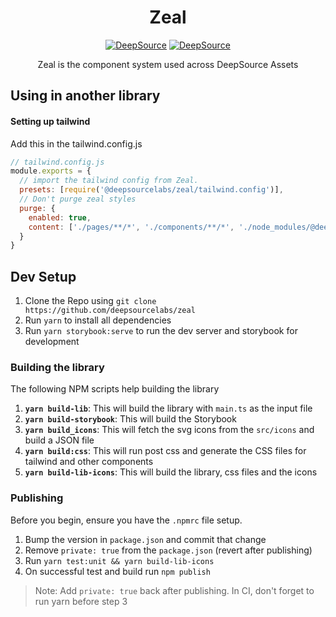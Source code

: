 <div align="center">

# Zeal

[![DeepSource](https://deepsource.io/gh/deepsourcelabs/zeal.svg/?label=active+issues&show_trend=true&token=JIW55GPf1_QuPsjkJSkhKBct)](https://deepsource.io/gh/deepsourcelabs/zeal/?ref=repository-badge) [![DeepSource](https://deepsource.io/gh/deepsourcelabs/zeal.svg/?label=resolved+issues&show_trend=true&token=JIW55GPf1_QuPsjkJSkhKBct)](https://deepsource.io/gh/deepsourcelabs/zeal/?ref=repository-badge)

  <p>Zeal is the component system used across DeepSource Assets</p>

</div>

## Using in another library

#### Setting up tailwind

Add this in the tailwind.config.js

```javascript
// tailwind.config.js
module.exports = {
  // import the tailwind config from Zeal.
  presets: [require('@deepsourcelabs/zeal/tailwind.config')],
  // Don't purge zeal styles
  purge: {
    enabled: true,
    content: ['./pages/**/*', './components/**/*', './node_modules/@deepsourcelabs/**/*.vue']
  }
}
```

## Dev Setup

1. Clone the Repo using `git clone https://github.com/deepsourcelabs/zeal`
2. Run `yarn` to install all dependencies
3. Run `yarn storybook:serve` to run the dev server and storybook for development

### Building the library

The following NPM scripts help building the library

1. **`yarn build-lib`**: This will build the library with `main.ts` as the input file
2. **`yarn build-storybook`**: This will build the Storybook
3. **`yarn build_icons`**: This will fetch the svg icons from the `src/icons` and build a JSON file
4. **`yarn build:css`**: This will run post css and generate the CSS files for tailwind and other components
5. **`yarn build-lib-icons`**: This will build the library, css files and the icons

### Publishing

Before you begin, ensure you have the `.npmrc` file setup.

1. Bump the version in `package.json` and commit that change
2. Remove `private: true` from the `package.json` (revert after publishing)
3. Run `yarn test:unit && yarn build-lib-icons`
4. On successful test and build run `npm publish`

> Note: Add `private: true` back after publishing. In CI, don't forget to run yarn before step 3
